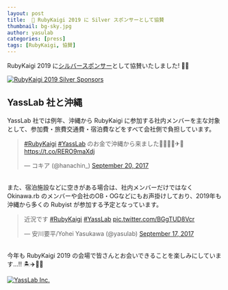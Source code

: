 ```yaml
---
layout: post
title:  💎 RubyKaigi 2019 に Silver スポンサーとして協賛
thumbnail: bg-sky.jpg
author: yasulab
categories: [press]
tags: [RubyKaigi, 協賛]
---
```


RubyKaigi 2019 に[シルバースポンサー](https://rubykaigi.org/2019/sponsors#silver)として協賛いたしました! 💎✨

[![RubyKaigi 2019 Silver Sponsors](/img/posts/rubykaigi-2019-sponsors.png)](https://rubykaigi.org/2019/sponsors#silver)


## YassLab 社と沖縄

YassLab 社では例年、沖縄から RubyKaigi に参加する社内メンバーを主な対象として、参加費・旅費交通費・宿泊費などをすべて会社側で負担しています。

<blockquote class="twitter-tweet" data-lang="en"><p lang="ja" dir="ltr"><a href="https://twitter.com/hashtag/RubyKaigi?src=hash&amp;ref_src=twsrc%5Etfw">#RubyKaigi</a> <a href="https://twitter.com/hashtag/YassLab?src=hash&amp;ref_src=twsrc%5Etfw">#YassLab</a> のお金で沖縄から来ました🙏🙏🙏💴✈🌺 <a href="https://t.co/RERO9maXdj">https://t.co/RERO9maXdj</a></p>&mdash; コキア (@hanachin_) <a href="https://twitter.com/hanachin_/status/910429469222912001?ref_src=twsrc%5Etfw">September 20, 2017</a></blockquote>

<br>また、宿泊施設などに空きがある場合は、社内メンバーだけではなく Okinawa.rb のメンバーや会社のOB・OGなどにもお声掛けしており、2019年も沖縄から多くの Rubyist が参加する予定となっています。

<blockquote class="twitter-tweet" data-lang="en"><p lang="ja" dir="ltr">近況です <a href="https://twitter.com/hashtag/RubyKaigi?src=hash&amp;ref_src=twsrc%5Etfw">#RubyKaigi</a> <a href="https://twitter.com/hashtag/YassLab?src=hash&amp;ref_src=twsrc%5Etfw">#YassLab</a> <a href="https://t.co/BGgTUD8Vcr">pic.twitter.com/BGgTUD8Vcr</a></p>&mdash; 安川要平/Yohei Yasukawa (@yasulab) <a href="https://twitter.com/yasulab/status/909416139402260483?ref_src=twsrc%5Etfw">September 17, 2017</a></blockquote>

<br>今年も RubyKaigi 2019 の会場で皆さんとお会いできることを楽しみにしています...!! 🏝✈️💎✨

[![YassLab Inc.](/img/logos/800x200.png)](/)


<script async src="https://platform.twitter.com/widgets.js" charset="utf-8"></script>
